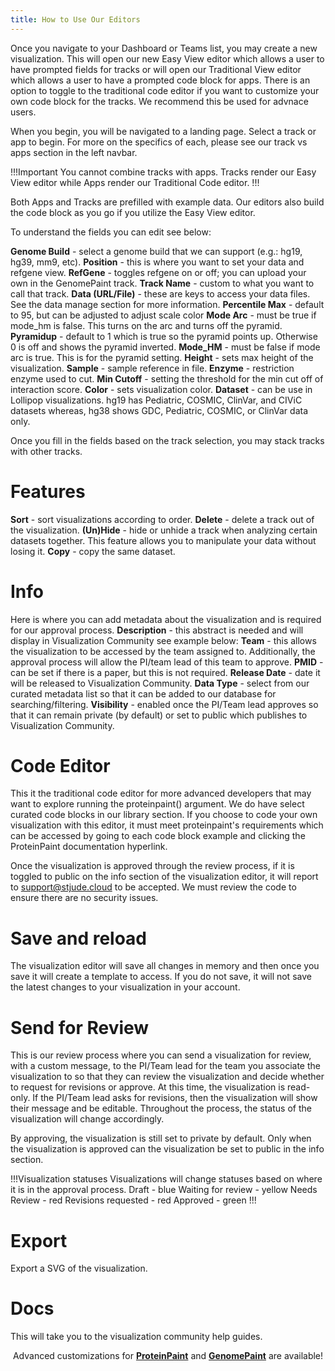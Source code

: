 ```yaml
---
title: How to Use Our Editors 
---
```


Once you navigate to your Dashboard or Teams list, you may create a new visualization. This will open our new Easy View editor which allows a user to have prompted fields for tracks or will open our Traditional View editor which allows a user to have a prompted code block for apps. There is an option to toggle to the traditional code editor if you want to customize your own code block for the tracks. We recommend this be used for advnace users.

When you begin, you will be navigated to a landing page.
Select a track or app to begin. For more on the specifics of each, please see our track vs apps section in the left navbar. 

!!!Important
You cannot combine tracks with apps.
Tracks render our Easy View editor while Apps render our Traditional Code editor.
!!!

Both Apps and Tracks are prefilled with example data. Our editors also build the code block as you go if you utilize the Easy View editor.

To understand the fields you can edit see below:

**Genome Build** - select a genome build that we can support (e.g.: hg19, hg39, mm9, etc).
**Position** - this is where you want to set your data and refgene view.
**RefGene** - toggles refgene on or off; you can upload your own in the GenomePaint track.
**Track Name** - custom to what you want to call that track.
**Data (URL/File)** - these are keys to access your data files. See the data manage section for more information.
**Percentile Max** - default to 95, but can be adjusted to adjust scale color 
**Mode Arc** - must be true if mode_hm is false. This turns on the arc and turns off the pyramid. 
**Pyramidup** - default to 1 which is true so the pyramid points up. Otherwise 0 is off and shows the pyramid inverted.
**Mode_HM** - must be false if mode arc is true. This is for the pyramid setting. 
**Height** - sets max height of the visualization.
**Sample** - sample reference in file. 
**Enzyme** - restriction enzyme used to cut. 
**Min Cutoff** - setting the threshold for the min cut off of interaction score.
**Color** - sets visualization color. 
**Dataset** - can be use in Lollipop visualizations. hg19 has Pediatric, COSMIC, ClinVar, and CIViC datasets whereas, hg38 shows GDC, Pediatric, COSMIC, or ClinVar data only. 

Once you fill in the fields based on the track selection, you may stack tracks with other tracks. 

# Features 
**Sort** - sort visualizations according to order. 
**Delete** - delete a track out of the visualization. 
**(Un)Hide** - hide or unhide a track when analyzing certain datasets together. This feature allows you to manipulate your data without losing it.
**Copy** - copy the same dataset. 

# Info 
Here is where you can add metadata about the visualization and is required for our approval process.
**Description** - this abstract is needed and will display in Visualization Community see example below:
**Team** - this allows the visualization to be accessed by the team assigned to. Additionally, the approval process will allow the PI/team lead of this team to approve.
**PMID** - can be set if there is a paper, but this is not required.
**Release Date** - date it will be released to Visualization Community.
**Data Type** - select from our curated metadata list so that it can be added to our database for searching/filtering.
**Visibility** - enabled once the PI/Team lead approves so that it can remain private (by default) or set to public which publishes to Visualization Community.

# Code Editor
This it the traditional code editor for more advanced developers that may want to explore running the proteinpaint() argument. We do have select curated code blocks in our library section. If you choose to code your own visualization with this editor, it must meet proteinpaint's requirements which can be accessed by going to each code block example and clicking the ProteinPaint documentation hyperlink.

Once the visualization is approved through the review process, if it is toggled to public on the info section of the visualization editor, it will report to support@stjude.cloud to be accepted. We must review the code to ensure there are no security issues.

# Save and reload
The visualization editor will save all changes in memory and then once you save it will create a template to access. If you do not save, it will not save the latest changes to your visualization in your account. 

# Send for Review
This is our review process where you can send a visualization for review, with a custom message, to the PI/Team lead for the team you associate the visualization to so that they can review the visualization and decide whether to request for revisions or approve. At this time, the visualization is read-only. If the PI/Team lead asks for revisions, then the visualization will show their message and be editable. Throughout the process, the status of the visualization will change accordingly.

By approving, the visualization is still set to private by default. Only when the visualization is approved can the visualization be set to public in the info section. 

!!!Visualization statuses
Visualizations will change statuses based on where it is in the approval process.
Draft - blue
Waiting for review - yellow
Needs Review - red
Revisions requested - red
Approved - green
!!!

# Export
Export a SVG of the visualization.

# Docs
This will take you to the visualization community help guides. 

<p align="center">
    </a>Advanced customizations for</a> 
<a style="font-weight: bold"
href="https://docs.google.com/document/d/1JWKq3ScW62GISFGuJvAajXchcRenZ3HAvpaxILeGaw0/edit">ProteinPaint</a>
</a>and</a> 
<a style="font-weight: bold"  
href="https://docs.google.com/document/d/1owXUQuqw5hBHFERm0Ria7anKtpyoPBaZY_MCiXXf5wE/edit">GenomePaint</a>
 are available! </a></p>